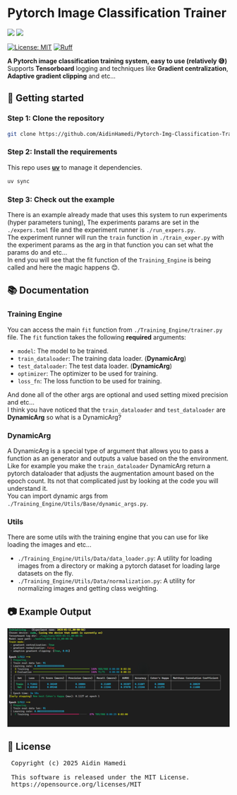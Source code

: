 # Pytorch Image Classification Trainer

<img src="https://img.shields.io/badge/Python-FFD43B?style=for-the-badge&logo=python&logoColor=blue"/> <img src="https://img.shields.io/badge/PyTorch-EE4C2C?style=for-the-badge&logo=pytorch&logoColor=white"/>

[![License: MIT](https://img.shields.io/badge/License-MIT-yellow.svg)](https://opensource.org/licenses/MIT)
[![Ruff](https://img.shields.io/endpoint?url=https://raw.githubusercontent.com/astral-sh/ruff/main/assets/badge/v2.json)](https://github.com/astral-sh/ruff)

**A Pytorch image classification training system, easy to use (relatively 😅)** </br>
Supports **Tensorboard** logging and techniques like **Gradient centralization**, **Adaptive gradient clipping** and etc...

## 🚀 Getting started

### Step 1: Clone the repository

```bash
git clone https://github.com/AidinHamedi/Pytorch-Img-Classification-Trainer.git
```

### Step 2: Install the requirements

This repo uses [**uv**](https://github.com/astral-sh/uv) to manage it dependencies.

```bash
uv sync
```

### Step 3: Check out the example

There is an example already made that uses this system to run experiments (hyper parameters tuning), The experiments params are set in the `./expers.toml` file and the experiment runner is `./run_expers.py`. </br>
The experiment runner will run the `train` function in `./train_exper.py` with the experiment params as the arg in that function you can set what the params do and etc... </br>
In end you will see that the fit function of the `Training_Engine` is being called and here the magic happens 😊.

## 📚 Documentation

### Training Engine

You can access the main `fit` function from `./Training_Engine/trainer.py` file.
The `fit` function takes the following **required** arguments:

- `model`: The model to be trained.
- `train_dataloader`: The training data loader. (**DynamicArg**)
- `test_dataloader`: The test data loader. (**DynamicArg**)
- `optimizer`: The optimizer to be used for training.
- `loss_fn`: The loss function to be used for training.

And done all of the other args are optional and used setting mixed precision and etc... </br>
I think you have noticed that the `train_dataloader` and `test_dataloader` are **DynamicArg** so what is a DynamicArg?

### DynamicArg

A DynamicArg is a special type of argument that allows you to pass a function as an generator and outputs a value based on the the environment. </br>
Like for example you make the `train_dataloader` DynamicArg return a pytorch dataloader that adjusts the augmentation amount based on the epoch count.
Its not that complicated just by looking at the code you will understand it. </br>
You can import dynamic args from `./Training_Engine/Utils/Base/dynamic_args.py`.

### Utils

There are some utils with the training engine that you can use for like loading the images and etc...

- `./Training_Engine/Utils/Data/data_loader.py`: A utility for loading images from a directory or making a pytorch dataset for loading large datasets on the fly.
- `./Training_Engine/Utils/Data/normalization.py`: A utility for normalizing images and getting class weighting.

## 📷 Example Output

![Img](./doc/example.png)

## 📝 License

<pre>
 Copyright (c) 2025 Aidin Hamedi

 This software is released under the MIT License.
 https://opensource.org/licenses/MIT
</pre>
